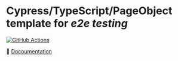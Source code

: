 # Cypress/TypeScript/PageObject template for *e2e testing*

[![GitHub Actions](https://github.com/pinguet62/cypress-typescript-pageobject/workflows/CI/badge.svg?branch=master)](https://github.com/pinguet62/cypress-typescript-pageobject/actions?query=workflow%3ACI+branch%3Amaster)

:memo: [Docoumentation](./doc)
